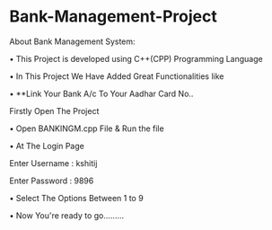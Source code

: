 # Bank-Management-Project




About Bank Management System:

• This Project is developed using C++(CPP) Programming Language

• In This Project We Have Added Great Functionalities like

• **Link Your Bank A/c To Your Aadhar Card No..

Firstly Open The Project

• Open BANKINGM.cpp File & Run the file

• At The Login Page 
   
   Enter Username : kshitij

   Enter Password : 9896

• Select The Options Between 1 to 9

• Now You're ready to go.........


 
